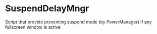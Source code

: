 SuspendDelayMngr
================

Script that provide preventing suspend mode (by PowerManager) if any fullscreen window is active
